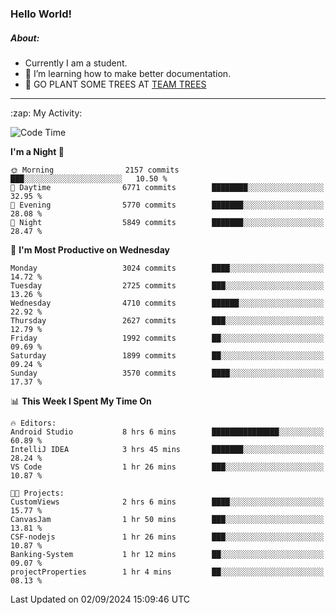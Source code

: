 ### Hello World!

##### About:
- Currently I am a student.
- 🌱 I’m learning how to make better documentation.
- 🌱 GO PLANT SOME TREES AT [TEAM TREES](https://teamtrees.org/)

---
  <summary>:zap: My Activity:</summary>
  
<!--START_SECTION:waka-->
![Code Time](http://img.shields.io/badge/Code%20Time-1%2C431%20hrs%203%20mins-blue)

**I'm a Night 🦉** 

```text
🌞 Morning                2157 commits        ███░░░░░░░░░░░░░░░░░░░░░░   10.50 % 
🌆 Daytime                6771 commits        ████████░░░░░░░░░░░░░░░░░   32.95 % 
🌃 Evening                5770 commits        ███████░░░░░░░░░░░░░░░░░░   28.08 % 
🌙 Night                  5849 commits        ███████░░░░░░░░░░░░░░░░░░   28.47 % 
```
📅 **I'm Most Productive on Wednesday** 

```text
Monday                   3024 commits        ████░░░░░░░░░░░░░░░░░░░░░   14.72 % 
Tuesday                  2725 commits        ███░░░░░░░░░░░░░░░░░░░░░░   13.26 % 
Wednesday                4710 commits        ██████░░░░░░░░░░░░░░░░░░░   22.92 % 
Thursday                 2627 commits        ███░░░░░░░░░░░░░░░░░░░░░░   12.79 % 
Friday                   1992 commits        ██░░░░░░░░░░░░░░░░░░░░░░░   09.69 % 
Saturday                 1899 commits        ██░░░░░░░░░░░░░░░░░░░░░░░   09.24 % 
Sunday                   3570 commits        ████░░░░░░░░░░░░░░░░░░░░░   17.37 % 
```


📊 **This Week I Spent My Time On** 

```text
🔥 Editors: 
Android Studio           8 hrs 6 mins        ███████████████░░░░░░░░░░   60.89 % 
IntelliJ IDEA            3 hrs 45 mins       ███████░░░░░░░░░░░░░░░░░░   28.24 % 
VS Code                  1 hr 26 mins        ███░░░░░░░░░░░░░░░░░░░░░░   10.87 % 

🐱‍💻 Projects: 
CustomViews              2 hrs 6 mins        ████░░░░░░░░░░░░░░░░░░░░░   15.77 % 
CanvasJam                1 hr 50 mins        ███░░░░░░░░░░░░░░░░░░░░░░   13.81 % 
CSF-nodejs               1 hr 26 mins        ███░░░░░░░░░░░░░░░░░░░░░░   10.87 % 
Banking-System           1 hr 12 mins        ██░░░░░░░░░░░░░░░░░░░░░░░   09.07 % 
projectProperties        1 hr 4 mins         ██░░░░░░░░░░░░░░░░░░░░░░░   08.13 % 
```


 Last Updated on 02/09/2024 15:09:46 UTC
<!--END_SECTION:waka-->
